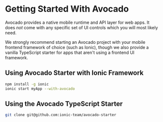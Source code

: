 # Getting Started With Avocado

Avocado provides a native mobile runtime and API layer for web apps. It does _not_ come with any specific
set of UI controls which you will most likely need.

We strongly recommend starting an Avocado project with your mobile frontend framework of choice (such as Ionic),
though we also provide a vanilla TypeScript starter for apps that aren't using a frontend UI framework.

## Using Avocado Starter with Ionic Framework

```bash
npm install -g ionic
ionic start myApp --with-avocado
```

## Using the Avocado TypeScript Starter

```bash
git clone git@github.com:ionic-team/avocado-starter
```
